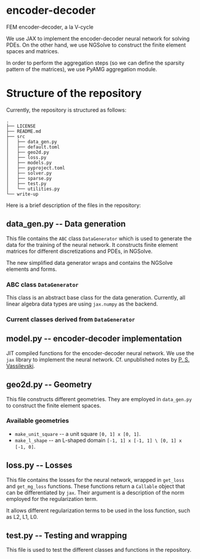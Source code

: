 # encoder-decoder

FEM encoder-decoder, a la V-cycle

We use JAX to implement the encoder-decoder neural network for solving PDEs.
On the other hand, we use NGSolve to construct the finite element spaces and matrices.

In order to perform the aggregation steps (so we can define the sparsity pattern
of the matrices), we use PyAMG aggregation module.

# Structure of the repository

Currently, the repository is structured as follows:

```
.
├── LICENSE
├── README.md
├── src
│   ├── data_gen.py
│   ├── default.toml
│   ├── geo2d.py
│   ├── loss.py
│   ├── models.py
│   ├── pyproject.toml
│   ├── solver.py
│   ├── sparse.py
│   ├── test.py
│   └── utilities.py
└── write-up

```

Here is a brief description of the files in the repository:

## data_gen.py -- Data generation

This file contains the `ABC` class `DataGenerator` which is used to generate the data for the training of the neural network.
It constructs finite element matrices for different discretizations and PDEs, in NGSolve.

The new simplified data generator wraps and contains the NGSolve elements and forms.

### ABC class `DataGenerator`

This class is an abstract base class for the data generation.
Currently, all linear algebra data types are using `jax.numpy` as the backend.

### Current classes derived from `DataGenerator`


## model.py -- encoder-decoder implementation

JIT compiled functions for the encoder-decoder neural network.
We use the `jax` library to implement the neural network.
Cf. unpublished notes by [P. S. Vassilevski](https://web.pdx.edu/~panayot/).

## geo2d.py -- Geometry

This file constructs different geometries.
They are employed in `data_gen.py` to construct the finite element spaces.

### Available geometries

- `make_unit_square` -- a unit square `[0, 1] x [0, 1]`.
- `make_l_shape` -- an L-shaped domain `[-1, 1] x [-1, 1] \ [0, 1] x [-1, 0]`.

## loss.py -- Losses

This file contains the losses for the neural network, wrapped in `get_loss` and
`get_mg_loss` functions.
These functions return a `Callable` object that can be differentiated by `jax`.
Their argument is a description of the norm employed for the regularization
term.

It allows different regularization terms to be used in the loss function, such as
L2, L1, L0.

## test.py -- Testing and wrapping

This file is used to test the different classes and functions in the repository.
